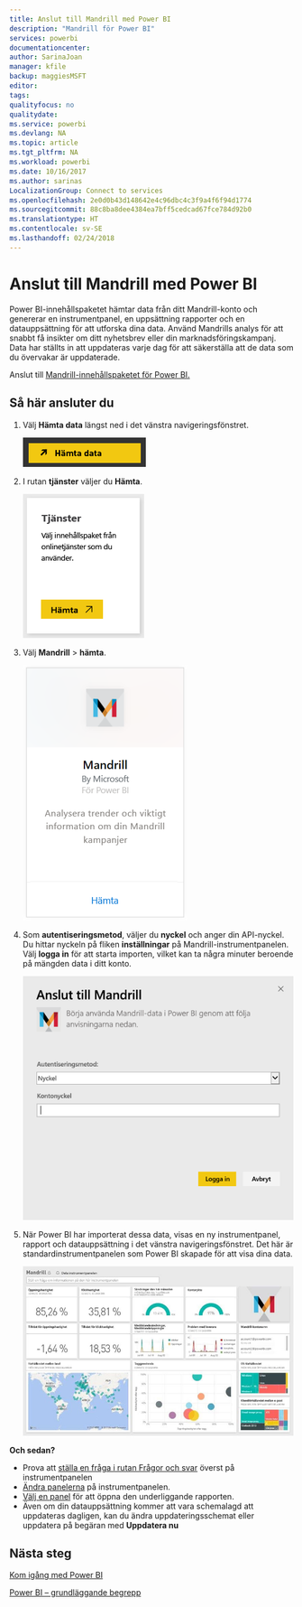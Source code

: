```yaml
---
title: Anslut till Mandrill med Power BI
description: "Mandrill för Power BI"
services: powerbi
documentationcenter: 
author: SarinaJoan
manager: kfile
backup: maggiesMSFT
editor: 
tags: 
qualityfocus: no
qualitydate: 
ms.service: powerbi
ms.devlang: NA
ms.topic: article
ms.tgt_pltfrm: NA
ms.workload: powerbi
ms.date: 10/16/2017
ms.author: sarinas
LocalizationGroup: Connect to services
ms.openlocfilehash: 2e0d0b43d148642e4c96dbc4c3f9a4f6f94d1774
ms.sourcegitcommit: 88c8ba8dee4384ea7bff5cedcad67fce784d92b0
ms.translationtype: HT
ms.contentlocale: sv-SE
ms.lasthandoff: 02/24/2018
---
```

# <a name="connect-to-mandrill-with-power-bi"></a>Anslut till Mandrill med Power BI
Power BI-innehållspaketet hämtar data från ditt Mandrill-konto och genererar en instrumentpanel, en uppsättning rapporter och en datauppsättning för att utforska dina data. Använd Mandrills analys för att snabbt få insikter om ditt nyhetsbrev eller din marknadsföringskampanj. Data har ställts in att uppdateras varje dag för att säkerställa att de data som du övervakar är uppdaterade.

Anslut till [Mandrill-innehållspaketet för Power BI.](http://app.powerbi.com/getdata/services/mandrill)

## <a name="how-to-connect"></a>Så här ansluter du
1. Välj **Hämta data** längst ned i det vänstra navigeringsfönstret.
   
    ![](media/service-connect-to-mandrill/getdata.png)
2. I rutan **tjänster** väljer du **Hämta**.
   
    ![](media/service-connect-to-mandrill/services.png)
3. Välj **Mandrill** > **hämta**.
   
    ![](media/service-connect-to-mandrill/mandrill.png)
4. Som **autentiseringsmetod**, väljer du **nyckel** och anger din API-nyckel. Du hittar nyckeln på fliken **inställningar** på Mandrill-instrumentpanelen. Välj **logga in** för att starta importen, vilket kan ta några minuter beroende på mängden data i ditt konto.
   
    ![](media/service-connect-to-mandrill/auth.png)
5. När Power BI har importerat dessa data, visas en ny instrumentpanel, rapport och datauppsättning i det vänstra navigeringsfönstret. Det här är standardinstrumentpanelen som Power BI skapade för att visa dina data.
   
    ![](media/service-connect-to-mandrill/mandrill-dashboard1.jpg)

**Och sedan?**

* Prova att [ställa en fråga i rutan Frågor och svar](power-bi-q-and-a.md) överst på instrumentpanelen
* [Ändra panelerna](service-dashboard-edit-tile.md) på instrumentpanelen.
* [Välj en panel](service-dashboard-tiles.md) för att öppna den underliggande rapporten.
* Även om din datauppsättning kommer att vara schemalagd att uppdateras dagligen, kan du ändra uppdateringsschemat eller uppdatera på begäran med **Uppdatera nu**

## <a name="next-steps"></a>Nästa steg
[Kom igång med Power BI](service-get-started.md)

[Power BI – grundläggande begrepp](service-basic-concepts.md)

